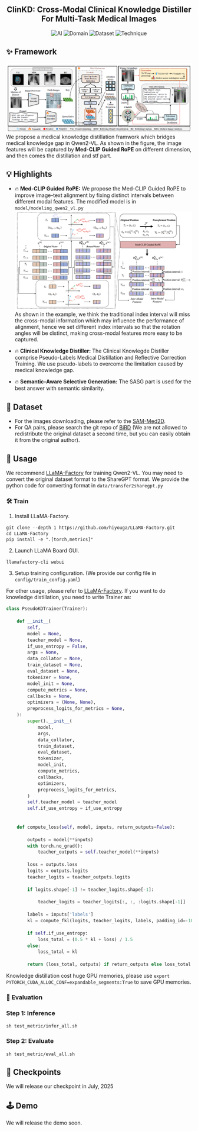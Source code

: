 <div id="top" align="center">
<p align="center">
    <!-- <img src="https://capsule-render.vercel.app/api?type=rounded&height=150&color=0:c2e59c,100:64b3f4&text=ClinKD:%20Cross-Modal%20Clinical%20Knowledge%20Distiller%20For%20Multi-Task%20Medical%20Images&section=header&textBg=false&fontSize=22" alt="Header Image"> -->
    <!-- <img src="https://capsule-render.vercel.app/api?type=waving&height=300&color=0:c2e59c,100:64b3f4&text=ClinKD&desc=Cross-Modal%20Clinical%20Knowledge%20Distiller%20for%20Multi-Task%20Medical%20Images&fontSize=50&fontAlignY=41&descSize=25&textBg=false" alt="Header Image"> -->
</p>
</div>

<div align="center">
<!-- <img src="./image/README/clinkd.png" width="50" alt="Panda Doctor" align="center"> -->
  <h2>ClinKD: Cross-Modal Clinical Knowledge Distiller<br> For Multi-Task Medical Images</h2>
  <!-- <p>🧠 Med-VQA | 🤖 MLLMs | 📊 Pseudo-Lables Knowledge Distillation  </p> -->
   <!-- <img src="image/README/clinkd.png" width="140" alt="Panda Doctor" style="float: left; margin-right: 30px;"> -->
  <!-- <div style="overflow: hidden;">
    <h2 style="margin-top: 0;">ClinKD:
    Cross-Modal Clinical Knowledge Distiller For Multi-Task Medical Images</h2> -->
  </div>
  <div align="center">
     <p>
    <img alt="AI" src="https://img.shields.io/badge/AI-Multi--Modal Large Language Models-blue?style=flat&logo=artificial-intelligence"/>
    <img alt="Domain" src="https://img.shields.io/badge/Domain-Med--VQA-green?style=flat&logo=healthcare"/>
    <img alt="Dataset" src="https://img.shields.io/badge/Dataset-Multi--Task Dataset-orange?style=flat"/>
    <img alt="Technique" src="https://img.shields.io/badge/Technique-Pseudo--Labels Knowledge Distillation-red?style=flat"/>

  </p>
</div>

## ✨ Framework
![framework](image/README/framework.png)
We propose a medical knowledge distillation framwork which bridges medical knowledge gap in Qwen2-VL. As shown in the figure, the image features will be captured by **Med-CLIP Guided RoPE** on different dimension, and then comes the distillation and stf part.
## 💡 Highlights 

- 🔥 **Med-CLIP Guided RoPE:** We propose the Med-CLIP Guided RoPE to improve image-text alignment by fixing distinct intervals between different modal features. The modified model is in `model/modeling_qwen2_vl.py`
![rope](image/README/mcgrope.png)
As shown in the example, we think the traditional index interval will miss the cross-modal information which may influence the performance of alignment, hence we set different index intervals so that the rotation angles will be distinct, making cross-modal features more easy to be captured. 
- 🔥 **Clinical Knowledge Distiller:** The Clinical Knowlegde Distiller comprise Pseudo-Labels Medical Distillation and Reflective Correction Training. We use pseudo-labels to overcome the limitation caused by medical knowledge gap.

- 🔥 **Semantic-Aware Selective Generation:** The SASG part is used for the best answer with semantic similarity.

## 📕 Dataset
- For the images downloading, please refer to the [SAM-Med2D](https://github.com/OpenGVLab/SAM-Med2D).
- For QA pairs, please search the git repo of [BiRD](https://github.com/ShawnHuang497/BiRD?tab=readme-ov-file) (We are not allowed to redistribute the original dataset a second time, but you can easily obtain it from the original author).
## 

## 🚀 Usage
We recommend [LLaMA-Factory](https://github.com/hiyouga/LLaMA-Factory) for training Qwen2-VL. You may need to convert the original dataset format to the ShareGPT format. We provide the python code for converting format in `data/transfer2sharegpt.py`
### 🛠️ Train
1. Install LLaMA-Factory.
```shell
git clone --depth 1 https://github.com/hiyouga/LLaMA-Factory.git
cd LLaMA-Factory
pip install -e ".[torch,metrics]"
```
2. Launch LLaMA Board GUI.
```shell
llamafactory-cli webui
```
3. Setup training configuration. (We provide our config file in `config/train_config.yaml`)

For other usage, please refer to [LLaMA-Factory](https://github.com/hiyouga/LLaMA-Factory).
If you want to do knowledge distillation, you need to write Trainer as:
```python
class PseudoKDTrainer(Trainer):
    
    def __init__(
        self,
        model = None,
        teacher_model = None,
        if_use_entropy = False,
        args = None,
        data_collator = None, 
        train_dataset = None,
        eval_dataset = None,
        tokenizer = None,
        model_init = None, 
        compute_metrics = None, 
        callbacks = None,
        optimizers = (None, None), 
        preprocess_logits_for_metrics = None,
    ):
        super().__init__(
            model,
            args,
            data_collator,
            train_dataset,
            eval_dataset,
            tokenizer,
            model_init,
            compute_metrics,
            callbacks,
            optimizers,
            preprocess_logits_for_metrics,
        )
        self.teacher_model = teacher_model
        self.if_use_entropy = if_use_entropy
        
    
    def compute_loss(self, model, inputs, return_outputs=False):
        
        outputs = model(**inputs)
        with torch.no_grad():
            teacher_outputs = self.teacher_model(**inputs)
        
        loss = outputs.loss
        logits = outputs.logits
        teacher_logits = teacher_outputs.logits
        
        if logits.shape[-1] != teacher_logits.shape[-1]:

            teacher_logits = teacher_logits[:, :, :logits.shape[-1]]
        
        labels = inputs['labels']
        kl = compute_fkl(logits, teacher_logits, labels, padding_id=-100, temp=0.5)
        
        if self.if_use_entropy:
            loss_total = (0.5 * kl + loss) / 1.5
        else:
            loss_total = kl
        
        return (loss_total, outputs) if return_outputs else loss_total
```
Knowledge distillation cost huge GPU memories, please use `export PYTORCH_CUDA_ALLOC_CONF=expandable_segments:True` to save GPU memories.


### 📜 Evaluation
### Step 1: Inference

```shell
sh test_metric/infer_all.sh
```

### Step 2: Evaluate
```shell
sh test_metric/eval_all.sh
```
## 📂 Checkpoints
We will release our checkpoint in July, 2025

## 🕹️ Demo
We will release the demo soon.
